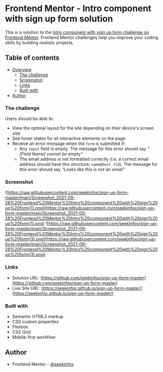 # Frontend Mentor - Intro component with sign up form solution

This is a solution to the [Intro component with sign up form challenge on Frontend Mentor](https://www.frontendmentor.io/challenges/intro-component-with-signup-form-5cf91bd49edda32581d28fd1). Frontend Mentor challenges help you improve your coding skills by building realistic projects. 

## Table of contents

- [Overview](#overview)
  - [The challenge](#the-challenge)
  - [Screenshot](#screenshot)
  - [Links](#links)
  - [Built with](#built-with)
- [Author](#author)



### The challenge

Users should be able to:

- View the optimal layout for the site depending on their device's screen size
- See hover states for all interactive elements on the page
- Receive an error message when the `form` is submitted if:
  - Any `input` field is empty. The message for this error should say *"[Field Name] cannot be empty"*
  - The email address is not formatted correctly (i.e. a correct email address should have this structure: `name@host.tld`). The message for this error should say *"Looks like this is not an email"*

### Screenshot

![https://raw.githubusercontent.com/seekinfox/sign-up-form-master/main/Screenshot_2021-09-28%20Frontend%20Mentor%20Intro%20component%20with%20sign%20up%20form(1).png](https://raw.githubusercontent.com/seekinfox/sign-up-form-master/main/Screenshot_2021-09-28%20Frontend%20Mentor%20Intro%20component%20with%20sign%20up%20form(1).png)
![https://raw.githubusercontent.com/seekinfox/sign-up-form-master/main/Screenshot_2021-09-28%20Frontend%20Mentor%20Intro%20component%20with%20sign%20up%20form(3).png](https://raw.githubusercontent.com/seekinfox/sign-up-form-master/main/Screenshot_2021-09-28%20Frontend%20Mentor%20Intro%20component%20with%20sign%20up%20form(3).png)



### Links

- Solution URL: [https://github.com/seekinfox/sign-up-form-master](https://github.com/seekinfox/sign-up-form-master)
- Live Site URL: [https://seekinfox.github.io/sign-up-form-master/](https://seekinfox.github.io/sign-up-form-master/)



### Built with

- Semantic HTML5 markup
- CSS custom properties
- Flexbox
- CSS Grid
- Mobile-first workflow


## Author

- Frontend Mentor - [@seekinfox](https://www.frontendmentor.io/profile/seekinfox)

